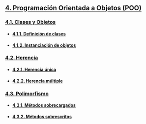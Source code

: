 ## [4. Programación Orientada a Objetos (POO)]()

### [4.1. Clases y Objetos]()

- #### [4.1.1. Definición de clases]()
- #### [4.1.2. Instanciación de objetos]()


### [4.2. Herencia]()

- #### [4.2.1. Herencia única]()
- #### [4.2.2. Herencia múltiple]()


### [4.3. Polimorfismo]()

- #### [4.3.1. Métodos sobrecargados]()
- #### [4.3.2. Métodos sobrescritos]()
